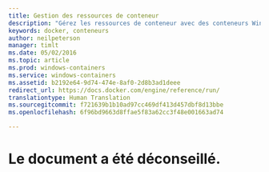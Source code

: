 ```yaml
---
title: Gestion des ressources de conteneur
description: "Gérez les ressources de conteneur avec des conteneurs Windows."
keywords: docker, conteneurs
author: neilpeterson
manager: timlt
ms.date: 05/02/2016
ms.topic: article
ms.prod: windows-containers
ms.service: windows-containers
ms.assetid: b2192e64-9d74-474e-8af0-2d8b3ad1deee
redirect_url: https://docs.docker.com/engine/reference/run/
translationtype: Human Translation
ms.sourcegitcommit: f721639b1b10ad97cc469df413d457dbf8d13bbe
ms.openlocfilehash: 6f96bd9663d8ffae5f83a62cc3f48e001663ad74

---
```


# Le document a été déconseillé.


<!--HONumber=Sep16_HO4-->


